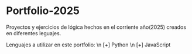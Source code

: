 # Portfolio-2025
Proyectos y ejercicios de lógica hechos en el corriente año(2025) creados en diferentes leguajes.

Lenguajes a utilizar en este portfolio:
\n [+] Python
\n [+] JavaScript
